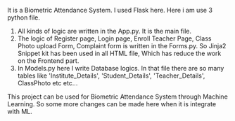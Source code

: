 It is a Biometric Attendance System. 
I used Flask here. Here i am use 3 python file.
1. All kinds of logic are written in the App.py. It is the main file.
2. The logic of Register page, Login page, Enroll Teacher Page, Class Photo upload Form, Complaint form is written in the Forms.py. So Jinja2 Snippet kit has been used in all HTML file, Which has reduce the work on the Frontend part.
3. In Models.py here I write Database logics. In that file there are so many tables like 'Institute_Details', 'Student_Details', 'Teacher_Details', ClassPhoto etc etc...

This project can be used for Biometric Attendance System through Machine Learning. So some more changes can be made here when it is integrate with ML.
